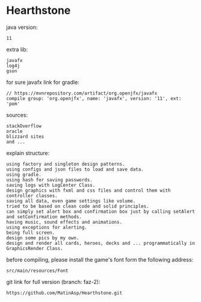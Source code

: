 # Hearthstone
java version:
 
    11

extra lib:

    javafx
    log4j
    gson
    
for sure javafx link for gradle:

    // https://mvnrepository.com/artifact/org.openjfx/javafx
    compile group: 'org.openjfx', name: 'javafx', version: '11', ext: 'pom'

sources:

    stackOverflow
    oracle
    blizzard sites
    and ...


explain structure:

    using factory and singleton design patterns.
    using configs and json files to load and save data.
    using gradle.
    using hash for saving passwords.
    saving logs with LogCenter Class.
    design graphics with fxml and css files and control them with controller classes.
    saving all data, even game settings like volume.
    tried to be based on clean code and solid principles.
    can simply set alert box and confirmation box just by calling setAlert and setConfirmation methods. 
    having music, sound effects and animations.
    using exceptions for alerting.
    being full screen.
    design some pics by my own.
    design and render all cards, heroes, decks and ... programmatically in GraphicsRender Class.
    
before compiling, please install the game's font form the following address:

    src/main/resources/Font
    
git link for full version (branch: faz-2):

    https://github.com/MatinAsp/Hearthstone.git
